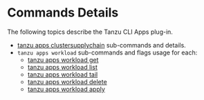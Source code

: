 # Commands Details

The following topics describe the Tanzu CLI Apps plug-in.

- [tanzu apps clustersupplychain](./clustersupplychain.hbs.md) sub-commands and details.
- `tanzu apps workload` sub-commands and flags usage for each:
  - [tanzu apps workload get](./workload_get.hbs.md)
  - [tanzu apps workload list](./workload_list.hbs.md)
  - [tanzu apps workload tail](./workload_tail.hbs.md)
  - [tanzu apps workload delete](./workload_delete.hbs.md)
  - [tanzu apps workload apply](./workload_create_update_apply.hbs.md)
